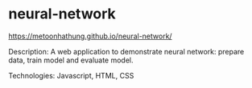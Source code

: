 # neural-network

https://metoonhathung.github.io/neural-network/

Description: A web application to demonstrate neural network: prepare data, train model and evaluate model.

Technologies: Javascript, HTML, CSS

